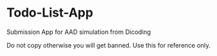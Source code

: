 # Todo-List-App
 Submission App for AAD simulation from Dicoding
 
 Do not copy otherwise you will get banned. Use this for reference only.
